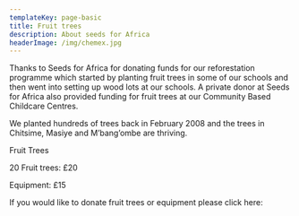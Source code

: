 ```yaml
---
templateKey: page-basic
title: Fruit trees
description: About seeds for Africa
headerImage: /img/chemex.jpg
---
```


Thanks to Seeds for Africa for donating funds for our reforestation programme which started by planting fruit trees in some of our schools and then went into setting up wood lots at our schools. A private donor at Seeds for Africa also provided funding for fruit trees at our Community Based Childcare Centres.

We planted hundreds of trees back in February 2008 and the trees in Chitsime, Masiye and M’bang’ombe are thriving.

Fruit Trees

20 Fruit trees: £20

Equipment: £15

If you would like to donate fruit trees or equipment please click here:
